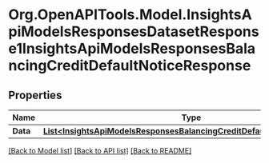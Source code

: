 # Org.OpenAPITools.Model.InsightsApiModelsResponsesDatasetResponse1InsightsApiModelsResponsesBalancingCreditDefaultNoticeResponse

## Properties

Name | Type | Description | Notes
------------ | ------------- | ------------- | -------------
**Data** | [**List&lt;InsightsApiModelsResponsesBalancingCreditDefaultNoticeResponse&gt;**](InsightsApiModelsResponsesBalancingCreditDefaultNoticeResponse.md) |  | [optional] 

[[Back to Model list]](../README.md#documentation-for-models) [[Back to API list]](../README.md#documentation-for-api-endpoints) [[Back to README]](../README.md)

